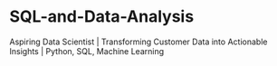 # SQL-and-Data-Analysis
Aspiring Data Scientist | Transforming Customer Data into Actionable Insights | Python, SQL, Machine Learning

